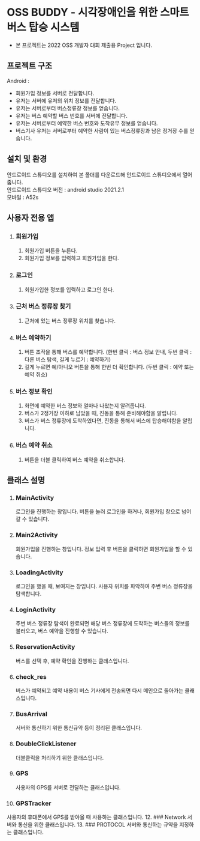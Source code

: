 
# OSS BUDDY - 시각장애인을 위한 스마트 버스 탑승 시스템 
- 본 프로젝트는 2022 OSS 개발자 대회 제출용 Project 입니다.

프로젝트 구조
-----------------------

Android :   
   * 회원가입 정보를 서버로 전달합니다.
   * 유저는 서버에 유저의 위치 정보를 전달합니다.
   * 유저는 서버로부터 버스정류장 정보를 얻습니다.
   * 유저는 버스 예약할 버스 번호를 서버에 전달합니다.
   * 유저는 서버로부터 예약한 버스 번호와 도착유무 정보를 얻습니다.
   * 버스기사 유저는 서버로부터 예약한 사람이 있는 버스정류장과 남은 정거장 수를 얻습니다.
   

설치 및 환경
-----------------------

안드로이드 스튜디오를 설치하여 본 폴더를 다운로드해 안드로이드 스튜디오에서 열어줍니다.   
안드로이드 스튜디오 버전 : android studio 2021.2.1   
모바일 : A52s   


사용자 전용 앱
-----------------------
 1. ### 회원가입
    1. 회원가입 버튼을 누른다.
    2. 회원가입 정보를 입력하고 회원가입을 한다.

    
 2. ### 로그인
    1. 회원가입한 정보를 입력하고 로그인 한다.

   
3. ### 근처 버스 정류장 찾기
   1. 근처에 있는 버스 정류장 위치를 찾습니다.

4. ### 버스 예약하기
   1. 버튼 조작을 통해 버스를 예약합니다. (한번 클릭 : 버스 정보 안내, 두번 클릭 : 다른 버스 탐색, 길게 누르기 : 예약하기)
   2. 길게 누르면 예/아니오 버튼을 통해 한번 더 확인합니다. (두번 클릭 : 예약 또는 예약 취소)

5. ### 버스 정보 확인   
   1. 화면에 예약한 버스 정보와 얼마나 나왔는지 알려줍니다.   
   2. 버스가 2정거장 이하로 남았을 때, 진동을 통해 준비해야함을 알립니다.   
   3. 버스가 버스 정류장에 도착하였다면, 진동을 통해서 버스에 탑승해야함을 알립니다.   
   
6. ### 버스 예약 취소   
   1. 버튼을 더블 클릭하여 버스 예약을 취소합니다.   

클래스 설명
-----------------------   
1. ### MainActivity   
   로그인을 진행하는 창입니다. 버튼을 눌러 로그인을 하거나, 회원가입 창으로 넘어갈 수 있습니다.   
2. ### Main2Activity   
   회원가입을 진행하는 창입니다. 정보 입력 후 버튼을 클릭하면 회원가입을 할 수 있습니다.   
3. ### LoadingActivity  
   로그인을 했을 때, 보여지는 창입니다. 사용자 위치를 파악하여 주변 버스 정류장을 탐색합니다.   
4. ### LoginActivity   
   주변 버스 정류장 탐색이 완료되면 해당 버스 정류장에 도착하는 버스들의 정보를 불러오고, 버스 예약을 진행할 수 있습니다.   
5. ### ReservationActivity   
   버스를 선택 후, 예약 확인을 진행하는 클래스입니다. 
6. ### check_res   
   버스가 예약되고 예약 내용이 버스 기사에게 전송되면 다시 메인으로 돌아가는 클래스입니다.   
7. ### BusArrival   
   서버와 통신하기 위한 통신규약 등이 정리된 클래스입니다.
8. ### DoubleClickListener
   더블클릭을 처리하기 위한 클래스입니다. 
9. ### GPS
   사용자의 GPS를 서버로 전달하는 클래스입니다.
10. ### GPSTracker
   사용자의 휴대폰에서 GPS를 받아올 때 사용하는 클래스입니다.
12. ### Network
   서버와 통신을 위한 클래스입니다. 
13. ### PROTOCOL
   서버와 통신하는 규약을 지정하는 클래스입니다.  
